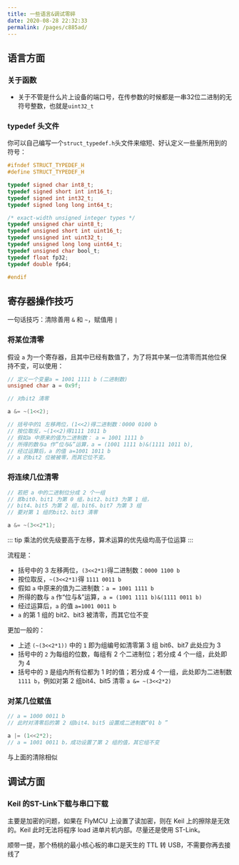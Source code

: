 ```yaml
---
title: 一些语言&调试零碎
date: 2020-08-28 22:32:33
permalink: /pages/c885ad/
---
```

## 语言方面

### 关于函数

* 关于不管是什么片上设备的端口号，在传参数的时候都是一串32位二进制的无符号整数，也就是`uint32_t`

### typedef 头文件

你可以自己编写一个`struct_typedef.h`头文件来缩短、好认定义一些量所用到的符号：

```c
#ifndef STRUCT_TYPEDEF_H
#define STRUCT_TYPEDEF_H

typedef signed char int8_t;
typedef signed short int int16_t;
typedef signed int int32_t;
typedef signed long long int64_t;

/* exact-width unsigned integer types */
typedef unsigned char uint8_t;
typedef unsigned short int uint16_t;
typedef unsigned int uint32_t;
typedef unsigned long long uint64_t;
typedef unsigned char bool_t;
typedef float fp32;
typedef double fp64;

#endif
```

## 寄存器操作技巧

一句话技巧：清除善用 `&` 和 `~`，赋值用 `|`

### 将某位清零

假设 `a` 为一个寄存器，且其中已经有数值了，为了将其中某一位清零而其他位保持不变，可以使用：

```c
// 定义一个变量a = 1001 1111 b (二进制数)
unsigned char a = 0x9f;

// 对bit2 清零

a &= ~(1<<2);

// 括号中的1 左移两位，(1<<2)得二进制数：0000 0100 b
// 按位取反，~(1<<2)得1111 1011 b
// 假如a 中原来的值为二进制数： a = 1001 1111 b
// 所得的数与a 作”位与&”运算，a = (1001 1111 b)&(1111 1011 b),
// 经过运算后，a 的值 a=1001 1011 b
// a 的bit2 位被被零，而其它位不变。
```

### 将连续几位清零

```c
// 若把 a 中的二进制位分成 2 个一组
// 即bit0、bit1 为第 0 组，bit2、bit3 为第 1 组，
// bit4、bit5 为第 2 组，bit6、bit7 为第 3 组
// 要对第 1 组的bit2、bit3 清零

a &= ~(3<<2*1);
```

::: tip
乘法的优先级要高于左移，算术运算的优先级均高于位运算
:::

流程是：

* 括号中的 3 左移两位，`(3<<2*1)`得二进制数：`0000 1100 b`
* 按位取反，`~(3<<2*1)`得 `1111 0011 b`
* 假如 `a` 中原来的值为二进制数：`a = 1001 1111 b`
* 所得的数与 `a` 作“位与&”运算，`a = (1001 1111 b)&(1111 0011 b)`
* 经过运算后，`a` 的值 `a=1001 0011 b`
* `a` 的第 1 组的 bit2、bit3 被清零，而其它位不变

更加一般的：

* 上述 `(~(3<<2*1))` 中的 `1` 即为组编号如清零第 3 组 bit6、bit7 此处应为 3
* 括号中的 `2` 为每组的位数，每组有 2 个二进制位；若分成 4 个一组，此处即为 4
* 括号中的 `3` 是组内所有位都为 1 时的值；若分成 4 个一组，此处即为二进制数 `1111 b`，例如对第 2 组bit4、bit5 清零 `a &= ~(3<<2*2)`

### 对某几位赋值

```c
// a = 1000 0011 b
// 此时对清零后的第 2 组bit4、bit5 设置成二进制数“01 b ”

a |= (1<<2*2);
// a = 1001 0011 b，成功设置了第 2 组的值，其它组不变
```

与上面的清除相似

## 调试方面

### Keil 的ST-Link下载与串口下载

主要是加密的问题，如果在 FlyMCU 上设置了读加密，则在 Keil 上的擦除是无效的。Keil 此时无法将程序 load 进单片机内部。尽量还是使用 ST-Link。

顺带一提，那个杨桃的最小核心板的串口是天生的 TTL 转 USB，不需要你再去接线了